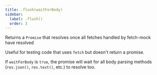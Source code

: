 ```yaml
---
title: .flush(waitForBody)
sidebar:
  label: .flush()
  order: 3
---
```


Returns a `Promise` that resolves once all fetches handled by fetch-mock have resolved

Useful for testing code that uses `fetch` but doesn't return a promise.

If `waitForBody` is `true`, the promise will wait for all body parsing methods (`res.json()`, `res.text()`, etc.) to resolve too.
